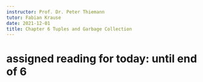 ```yaml
---
instructor: Prof. Dr. Peter Thiemann
tutor: Fabian Krause
date: 2021-12-01
title: Chapter 6 Tuples and Garbage Collection
---
```


# assigned reading for today: until end of 6
